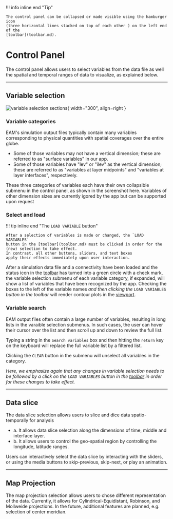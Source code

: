 
!!! info inline end "Tip"

    The control panel can be collapsed or made visible using the hamburger icon
    (three horizontal lines stacked on top of each other ) on the left end of the
    [toolbar](toolbar.md).

# Control Panel

The control panel allows users to select variables from the data file
as well the spatial and temporal ranges of data to visualize,
as explained below.


-----
##  Variable selection

![variable selection sections](../images/variable_selection.png){ width="300", align=right }


###  Variable categories

EAM's simulation output files typically contain many variables
corresponding to physical quantities with spatial coverages over the
entire globe.

- Some of those variables may not have a vertical dimension;
  these are referred to as "surface variables" in our app.
- Some of those variables have "lev" or "ilev" as the vertical
  dimension; these are referred to as "variables at layer midpoints"
  and "variables at layer interfaces", respectively.

These three categories of variables each have their own collapsible
submenu in the control panel, as shown in the screenshot here.
Variables of other dimension sizes are currently igored by the app
but can be supported upon request


### Select and load

!!! tip inline end "The `LOAD VARIABLE` button"

    After a selection of variables is made or changed, the `LOAD VARIABLES`
    button in the [toolbar](toolbar.md) must be clicked in order for the
    (new) selection to take effect.
    In contrast, all other buttons, sliders, and text boxes
    apply their effects immediately upon user interaction.

After a simulation data file and a connectivity have been loaded and
the status icon in the [toolbar](toolbar.md) has turned into a green
circle with a check mark,
the variable selection submenu of each variable category,
if expanded, will show a list of variables that have been recognized
by the app. Checking the boxes to the left of the variable names
*and then clicking the* `LOAD VARIABLES` *button in the toolbar*
will render contour plots in the [viewport](viewport.md).

### Variable search

EAM output files often contain a large number of variables,
resulting in long lists in the varaible selection submenus.
In such cases, the user can hover their cursor over the list
and then scroll up and down to review the full list.

Typing a string in the `Search variables` box and then hitting
the `return` key on the keyboard will
replace the full variable list by a filtered list.

Clicking the `CLEAR` button in the submenu will unselect all
variables in the category.

*Here, we emphasize again that any changes in variable selection needs to be
followed by a click on the `LOAD VARIABLES` button in the [toolbar](toolbar.md)
in order for these changes to take effect.*



-----
## Data slice


The data slice selection allows users to slice and
   dice data spatio-temporally for analysis

   - a. It allows data slice selection along the dimensions of time, middle and
     interface layer.
   - b. It allows users to control the geo-spatial region by controlling the
     longitude, latitude ranges.

   Users can interactively select the data slice by interacting with the
   sliders, or using the media buttons to skip-previous, skip-next, or play an
   animation.

-----
## Map Projection

The map projection selection allows users to
   chose different representation of the data. Currently, it allows for
   Cylindrical-Equidistant, Robinson, and Mollweide projections. In the future,
   additional features are planned, e.g. selection of center meridian.

